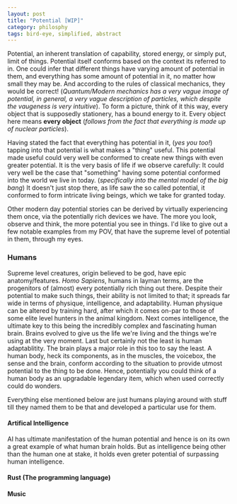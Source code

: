 ```yaml
---
layout: post
title: "Potential [WIP]"
category: philosphy
tags: bird-eye, simplified, abstract
---
```

Potential, an inherent translation of capability, stored energy, or simply put, limit of things. Potential itself conforms based on the context its referred to in. One could infer that different things have varying amount of potential in them, and everything has some amount of potential in it, no matter how small they may be. And according to the rules of classical mechanics, they would be correct! (_Quantum/Modern mechanics has a very vague image of potential, in general, a very vague description of particles, which despite the vaugeness is very intuitive_). To form a picture, think of it this way, every object that is supposedly stationery, has a bound energy to it. Every object here means **every object** (_follows from the fact that everything is made up of nuclear particles_).

Having stated the fact that everything has potential in it, (_yes you too!_) tapping into that potential is what makes a "thing" useful. This potential made useful could very well be conformed to create new things with even greater potential. It is the very basis of life if we observe carefully: It could very well be the case that "something" having some potential  conformed into the world we live in today. (_specifically into the mental model of the big bang_) It doesn't just stop there, as life saw the so called potential, it conformed to form intricate living beings, which we take for granted today.

Other modern day potential stories can be derived by virtually experiencing them once, via the potentially rich devices we have. The more you look, observe and think, the more potential you see in things. I'd like to give out a few notable examples from my POV, that have the supreme level of potential in them, through my eyes.

### Humans

Supreme level creatures, origin believed to be god, have epic anatomy/features. _Homo Sapiens_, humans in layman terms, are the progenitors of (almost) every potentially rich thing out there. Despite their potential to make such things, their ability is not limited to that; it spreads far wide in terms of physique, intelligence, and adaptability. Human physique can be altered by training hard, after which it comes on-par to those of some elite level hunters in the animal kingdom. Next comes intelligence, the ultimate key to this being the incredibly complex and fascinating human brain. Brains evolved to give us the life we're living and the things we're using at the very moment. Last but certainly not the least is human adaptablitity. The brain plays a major role in this too to say the least. A human body, heck its components, as in the muscles, the voicebox, the sense and the brain, conform according to the situation to provide utmost potential to the thing to be done. Hence, potentially you could think of a human body as an upgradable legendary item, which when used correctly could do wonders.

Everything else mentioned below are just humans playing around with stuff till they named them to be that and developed a particular use for them.

#### Artifical Intelligence

AI has ultimate manifestation of the human potential and hence is on its own a great example of what human brain holds. But as intelligence being other than the human one at stake, it holds even greter potential of surpassing human intelligence.

#### Rust (The programming language)

#### Music
